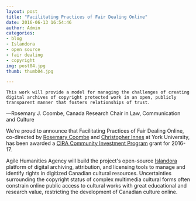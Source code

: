 ```yaml
---
layout: post
title: "Facilitating Practices of Fair Dealing Online"
date: 2016-06-13 16:54:46
author: Admin
categories:
- blog
- Islandora
- open source
- fair dealing
- copyright
img: post04.jpg
thumb: thumb04.jpg

---
```

	This work will provide a model for managing the challenges of creating digital archives of copyright protected work in an open, publicly transparent manner that fosters relationships of trust. 

—Rosemary J. Coombe, Canada Research Chair in Law, Communication and Culture

We’re proud to announce that Facilitating Practices of Fair Dealing Online, co-directed by [Rosemary Coombe][coombe] and [Christopher Innes][innes] at York University, has been awarded a [CIRA Community Investment Program][cira] grant for 2016-17. 

Agile Humanities Agency will build the project's open-source [Islandora][islandora] platform of digital archiving, attribution, and licensing tools to manage and identify rights in digitized Canadian cultural resources. Uncertainties surrounding the copyright status of complex multimedia cultural forms often constrain online public access to cultural works with great educational and research value, restricting the development of Canadian culture online. 

[coombe]: http://rcoombe.blog.yorku.ca/

[innes]: http://people.laps.yorku.ca/people.nsf/researcherprofile?readform&shortname=cinnes

[islandora]: http://islandora.ca

[cira]: https://cira.ca/24-projects-share-1m-funding-build-better-online-canada